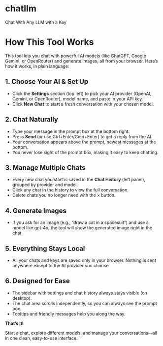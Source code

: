 # chatllm
Chat With Any LLM with a Key

# How This Tool Works

This tool lets you chat with powerful AI models (like ChatGPT, Google Gemini, or OpenRouter) and generate images, all from your browser. Here’s how it works, in plain language:

## 1. Choose Your AI & Set Up
- Click the **Settings** section (top left) to pick your AI provider (OpenAI, Gemini, or OpenRouter), model name, and paste in your API key.
- Click **New Chat** to start a fresh conversation with your chosen model.

## 2. Chat Naturally
- Type your message in the prompt box at the bottom right.
- Press **Send** (or use Ctrl+Enter/Cmd+Enter) to get a reply from the AI.
- Your conversation appears above the prompt, newest messages at the bottom.
- You never lose sight of the prompt box, making it easy to keep chatting.

## 3. Manage Multiple Chats
- Every new chat you start is saved in the **Chat History** (left panel), grouped by provider and model.
- Click any chat in the history to view the full conversation.
- Delete chats you no longer need with the × button.

## 4. Generate Images
- If you ask for an image (e.g., “draw a cat in a spacesuit”) and use a model like gpt-4o, the tool will show the generated image right in the chat.

## 5. Everything Stays Local
- All your chats and keys are saved only in your browser. Nothing is sent anywhere except to the AI provider you choose.

## 6. Designed for Ease
- The sidebar with settings and chat history always stays visible (on desktop).
- The chat area scrolls independently, so you can always see the prompt box.
- Tooltips and friendly messages help you along the way.

**That’s it!**

Start a chat, explore different models, and manage your conversations—all in one clean, easy-to-use interface.

